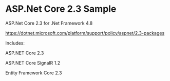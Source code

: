 # ASP.Net Core 2.3 Sample

ASP.Net Core 2.3 for .Net Framework 4.8

https://dotnet.microsoft.com/platform/support/policy/aspnet/2.3-packages

Includes:

ASP.NET Core 2.3

ASP.NET Core SignalR 1.2

Entity Framework Core 2.3
